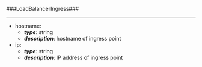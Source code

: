 ###LoadBalancerIngress###

---
* hostname: 
  * **_type_**: string
  * **_description_**: hostname of ingress point
* ip: 
  * **_type_**: string
  * **_description_**: IP address of ingress point
